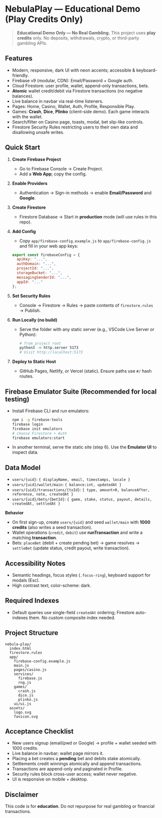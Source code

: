 # NebulaPlay — Educational Demo (Play Credits Only)

> **Educational Demo Only — No Real Gambling.** This project uses **play credits** only. No deposits, withdrawals, crypto, or third-party gambling APIs.

## Features
- Modern, responsive, dark UI with neon accents; accessible & keyboard-friendly.
- Firebase v9 (modular, CDN): Email/Password + Google auth.
- Cloud Firestore: user profile, wallet, append-only transactions, bets.
- **Atomic** wallet credit/debit via Firestore transactions (no negative balances).
- Live balance in navbar via real-time listeners.
- Pages: Home, Casino, Wallet, Auth, Profile, Responsible Play.
- Games: **Crash**, **Dice**, **Plinko** (client-side demo). Each game interacts with the wallet.
- Search/filter on Casino page, toasts, modal, bet slip-like controls.
- Firestore Security Rules restricting users to their own data and disallowing unsafe writes.

## Quick Start
1. **Create Firebase Project**
   - Go to Firebase Console → Create Project.
   - Add a **Web App**; copy the config.

2. **Enable Providers**
   - Authentication → Sign-in methods → enable **Email/Password** and **Google**.

3. **Create Firestore**
   - Firestore Database → Start in **production** mode (will use rules in this repo).

4. **Add Config**
   - Copy `app/firebase-config.example.js` to `app/firebase-config.js` and fill in your web app keys:
   ```js
   export const firebaseConfig = {
     apiKey: "...",
     authDomain: "...",
     projectId: "...",
     storageBucket: "...",
     messagingSenderId: "...",
     appId: "..."
   };
   ```

5. **Set Security Rules**
   - Console → Firestore → Rules → paste contents of `firestore.rules` → Publish.

6. **Run Locally (no build)**
   - Serve the folder with any static server (e.g., VSCode Live Server or Python):
     ```bash
     # from project root
     python3 -m http.server 5173
     # Visit http://localhost:5173
     ```

7. **Deploy to Static Host**
   - GitHub Pages, Netlify, or Vercel (static). Ensure paths use `#/` hash routes.

## Firebase Emulator Suite (Recommended for local testing)
- Install Firebase CLI and run emulators:
  ```bash
  npm i -g firebase-tools
  firebase login
  firebase init emulators
  # choose Firestore + Auth
  firebase emulators:start
  ```
- In another terminal, serve the static site (step 6). Use the **Emulator UI** to inspect data.

## Data Model
- `users/{uid}`: `{ displayName, email, timestamps, locale }`
- `users/{uid}/wallet/main`: `{ balance:int, updatedAt }`
- `users/{uid}/transactions/{txId}`: `{ type, amount>0, balanceAfter, reference, note, createdAt }`
- `users/{uid}/bets/{betId}`: `{ game, stake, status, payout, details, createdAt, settledAt }`

**Behavior**
- On first sign-up, create `users/{uid}` and seed `wallet/main` with **1000 credits** (also writes a seed transaction).
- Wallet operations (`credit`, `debit`) use **runTransaction** and write a matching **transaction**.
- Bets: `placeBet` (debit + create pending bet) → game resolves → `settleBet` (update status, credit payout, write transaction).

## Accessibility Notes
- Semantic headings, focus styles (`.focus-ring`), keyboard support for modals (Esc).
- High contrast text; color-scheme: dark.

## Required Indexes
- Default queries use single-field `createdAt` ordering; Firestore auto-indexes them. No custom composite index needed.

## Project Structure
```
nebula-play/
  index.html
  firestore.rules
  app/
    firebase-config.example.js
    main.js
    pages/casino.js
    services/
      firebase.js
      rng.js
    games/
      crash.js
      dice.js
      plinko.js
    ui/ui.js
  assets/
    logo.svg
    favicon.svg
```

## Acceptance Checklist
- New users signup (email/pwd or Google) → profile + wallet seeded with 1000 credits.
- Live balance in navbar; wallet page mirrors it.
- Placing a bet creates a **pending** bet and debits stake atomically.
- Settlements credit winnings atomically and append transactions.
- Transactions are append-only and paginated in Profile.
- Security rules block cross-user access; wallet never negative.
- UI is responsive on mobile + desktop.

## Disclaimer
This code is for **education**. Do not repurpose for real gambling or financial transactions.
